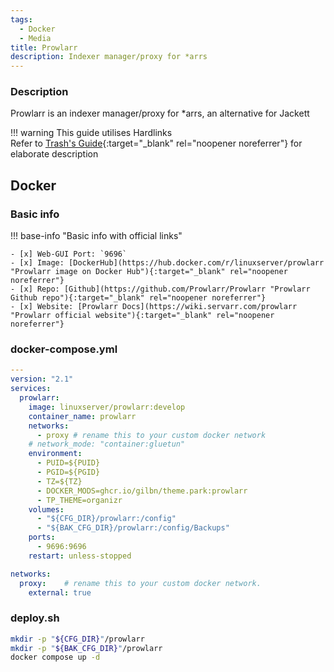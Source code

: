 ```yaml
---
tags:
  - Docker
  - Media
title: Prowlarr
description: Indexer manager/proxy for *arrs
---
```

### Description

Prowlarr is an indexer manager/proxy for *arrs, an alternative for Jackett

!!! warning
    This guide utilises Hardlinks  
    Refer to [Trash's Guide](https://trash-guides.info/Hardlinks/Hardlinks-and-Instant-Moves/ "Trash-Guides"){:target="_blank" rel="noopener noreferrer"} for elaborate description

## Docker

### Basic info

!!! base-info "Basic info with official links"

    - [x] Web-GUI Port: `9696`
    - [x] Image: [DockerHub](https://hub.docker.com/r/linuxserver/prowlarr "Prowlarr image on Docker Hub"){:target="_blank" rel="noopener noreferrer"}
    - [x] Repo: [Github](https://github.com/Prowlarr/Prowlarr "Prowlarr Github repo"){:target="_blank" rel="noopener noreferrer"}
    - [x] Website: [Prowlarr Docs](https://wiki.servarr.com/prowlarr "Prowlarr official website"){:target="_blank" rel="noopener noreferrer"}

### docker-compose.yml

```yaml
---
version: "2.1"
services:
  prowlarr:
    image: linuxserver/prowlarr:develop
    container_name: prowlarr
    networks:
      - proxy # rename this to your custom docker network
    # network_mode: "container:gluetun"
    environment:
      - PUID=${PUID}
      - PGID=${PGID}
      - TZ=${TZ}
      - DOCKER_MODS=ghcr.io/gilbn/theme.park:prowlarr
      - TP_THEME=organizr
    volumes:
      - "${CFG_DIR}/prowlarr:/config"
      - "${BAK_CFG_DIR}/prowlarr:/config/Backups"
    ports:
      - 9696:9696
    restart: unless-stopped

networks:
  proxy:    # rename this to your custom docker network.
    external: true
```

### deploy.sh

```bash
mkdir -p "${CFG_DIR}"/prowlarr
mkdir -p "${BAK_CFG_DIR}"/prowlarr
docker compose up -d
```
